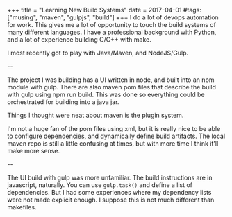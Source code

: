 +++
title = "Learning New Build Systems"
date = 2017-04-01
#tags: ["musing", "maven", "gulpjs", "build"]
+++
I do a lot of devops automation for work. This gives me a lot of opportunity to touch the build systems of many different languages. I have a professional background with Python, and a lot of experience building C/C++ with make.

I most recently got to play with Java/Maven, and NodeJS/Gulp.

--

The project I was building has a UI written in node, and built into an npm module with gulp. There are also maven pom files that describe the build with gulp using npm run build. This was done so everything could be orchestrated for building into a java jar.

Things I thought were neat about maven is the plugin system.

I'm not a huge fan of the pom files using xml, but it is really nice to be able to configure dependencies, and dynamically define build artifacts. The local maven repo is still a little confusing at times, but with more time I think it'll make more sense.

--

The UI build with gulp was more unfamiliar. The build instructions are in javascript, naturally. You can use `gulp.task()` and define a list of dependencies. But I had some experiences where my dependency lists were not made explicit enough. I suppose this is not much different than makefiles.

